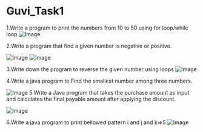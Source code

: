 # Guvi_Task1
1.Write a program to print the numbers from 10 to 50 using for loop/while loop
![Image](https://github.com/user-attachments/assets/7eacfd7e-c4ec-4319-a2cf-1027bb72dbfb)

2.Write a program that find a given number is negative or positive.

![Image](https://github.com/user-attachments/assets/dbe80f02-35b0-4c80-8b48-30c7ce9bc598)
![Image](https://github.com/user-attachments/assets/1f35769a-1667-4b6b-8402-d7ffa030d6e9)

3.Write down the program to reverse the given number using loops
![Image](https://github.com/user-attachments/assets/b0854fd4-486e-4866-ac9a-6f16e765efec)

4.Write a java program to Find the smallest number among three numbers.

![Image](https://github.com/user-attachments/assets/37b4203e-e0ec-48cf-af66-34020ee60925)
5.Write a Java program that takes the purchase amount as input and calculates the final payable amount after applying the discount.

![Image](https://github.com/user-attachments/assets/31fe8735-f56c-4dba-9094-09b6f03d3375)

6.Write a java program to print bellowed pattern i and j and k=>5
![Image](https://github.com/user-attachments/assets/a9f5f0eb-7d24-482b-8e07-82dbe6d79459)
